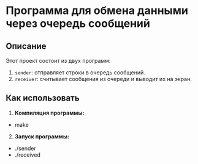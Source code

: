# Программа для обмена данными через очередь сообщений  

## Описание  

Этот проект состоит из двух программ:  

1. `sender`: отправляет строки в очередь сообщений.  
2. `receiver`: считывает сообщения из очереди и выводит их на экран.  

## Как использовать    

1. **Компиляция программы:**    
- make    

2. **Запуск программы:**    
- ./sender   
- ./received  

